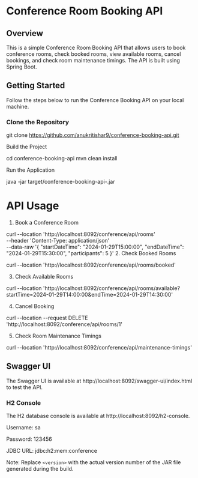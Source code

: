 # Conference Room Booking API

## Overview

This is a simple Conference Room Booking API that allows users to book conference rooms, check booked rooms, view available rooms, cancel bookings, and check room maintenance timings. The API is built using Spring Boot.

## Getting Started

Follow the steps below to run the Conference Booking API on your local machine.

### Clone the Repository


git clone https://github.com/anukritishar9/conference-booking-api.git

Build the Project

cd conference-booking-api
mvn clean install

Run the Application

java -jar target/conference-booking-api-<version>.jar

# API Usage

1. Book a Conference Room

curl --location 'http://localhost:8092/conference/api/rooms' \
	--header 'Content-Type: application/json' \
	--data-raw '{
		"startDateTime": "2024-01-29T15:00:00",
		"endDateTime": "2024-01-29T15:30:00",
		"participants": 5
	}'
2. Check Booked Rooms

curl --location 'http://localhost:8092/conference/api/rooms/booked'

3. Check Available Rooms

curl --location 'http://localhost:8092/conference/api/rooms/available?startTime=2024-01-29T14:00:00&endTime=2024-01-29T14:30:00'

4. Cancel Booking

curl --location --request DELETE 'http://localhost:8092/conference/api/rooms/1'

5. Check Room Maintenance Timings

curl --location 'http://localhost:8092/conference/api/maintenance-timings'

## Swagger UI

The Swagger UI is available at http://localhost:8092/swagger-ui/index.html to test the API.

### H2 Console

The H2 database console is available at http://localhost:8092/h2-console.

Username: sa

Password: 123456

JDBC URL: jdbc:h2:mem:conference


Note: Replace `<version>` with the actual version number of the JAR file generated during the build.



